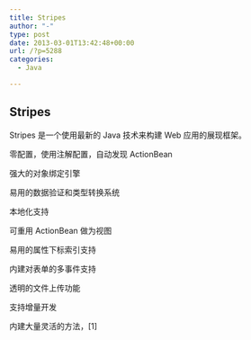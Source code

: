 ```yaml
---
title: Stripes
author: "-"
type: post
date: 2013-03-01T13:42:48+00:00
url: /?p=5288
categories:
  - Java

---
```

## Stripes
Stripes 是一个使用最新的 Java 技术来构建 Web 应用的展现框架。
  
零配置，使用注解配置，自动发现 ActionBean
  
强大的对象绑定引擎
  
易用的数据验证和类型转换系统
  
本地化支持
  
可重用 ActionBean 做为视图
  
易用的属性下标索引支持
  
内建对表单的多事件支持
  
透明的文件上传功能
  
支持增量开发
  
内建大量灵活的方法，[1]